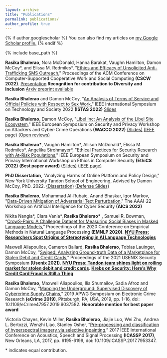 ```yaml
---
layout: archive
title: "Publications"
permalink: publications/
author_profile: true
---
```


{% if author.googlescholar %}
  You can also find my articles on <u><a href="{{author.googlescholar}}">my Google Scholar profile</a>.</u>
{% endif %}

{% include base_path %}

**Rasika Bhalerao**, Nora McDonald, Hanna Barakat, Vaughn Hamilton, Damon McCoy\*, and Elissa M. Redmiles\*,
"[Ethics and Efficacy of Unsolicited Anti-Trafficking SMS Outreach](https://dl.acm.org/doi/abs/10.1145/3555083)," Proceedings of the ACM Conference on
Computer-Supported Cooperative Work and Social Computing **(CSCW 2022)**. [Presentation](https://www.youtube.com/watch?v=vYbHjA8LgWc) **Recognition for contribution to Diversity and Inclusion** [Arxiv preprint available](https://arxiv.org/abs/2202.09527)

**Rasika Bhalerao** and Damon McCoy,
"[An Analysis of Terms of Service and Official Policies with Respect to Sex Work](https://drive.google.com/file/d/1JV_0ALmFSrrhISKcWs3LivvcG_ADiYnR/view?usp=sharing)," IEEE International Symposium on Technology and Society 2022 **(ISTAS 2022)** [Slides](https://drive.google.com/file/d/1sx2Lo0d7v_ovXqtpIShW7QJP70uqTAM4/view?usp=sharing)

**Rasika Bhalerao**, Damon McCoy, "[Libel Inc: An Analysis of the Libel Site Ecosystem](https://drive.google.com/file/d/1aYwyTyfUsRlp3vVyB-RAkb-fzexexIk5/view?usp=sharing)," IEEE European Symposium on Security and Privacy Workshop on Attackers and Cyber-Crime Operations **(WACCO 2022)** [(Slides)](https://docs.google.com/presentation/d/1n5Fcw9ISfgFlQDkyCCx4ljL7QIPYLIIC7G7CX6FpZuE/edit?usp=drivesdk) [(IEEE page)](https://www.computer.org/csdl/proceedings-article/euros&pw/2022/956000a129/1EygzEFr8L6) [(Open reviews)](https://github.com/wacco-workshop/WACCO/blob/main/WACCO-2022/%5B6352%5D%20Libel%20Inc_%20An%20Analysis%20of%20the%20Libel%20Site%20Ecosystem_.pdf)

<b>Rasika Bhalerao\*</b>, Vaughn Hamilton\*, Allison McDonald\*, Elissa M. Redmiles\*, Angelika Strohmayer\*, "[Ethical Practices for Security Research with At-Risk Populations](https://elissaredmiles.com/research/ethics_2022.pdf)," IEEE European Symposium on Security and Privacy International Workshop on Ethics in Computer Security **(EthiCS 2022)** **(Best paper award)** [(Slides)](https://docs.google.com/presentation/d/10hddEUQEcMnr824fuoNDQtMKbf-rf0Bll2PJpayDH7o/edit?usp=drivesdk) [(IEEE page)](https://www.computer.org/csdl/proceedings-article/euros&pw/2022/956000a546/1EygClQT9D2)

**PhD Dissertation**, "Analyzing Harms of Online Platform and Policy Design," New York University Tandon School of Engineering, Advised by Damon McCoy, PhD. 2022. [(Dissertation)](https://www.proquest.com/docview/2670010306/2F77700E19FF4509PQ/2) [(Defense Slides)](https://drive.google.com/file/d/1_l8-v1fDbGzs7p_nfRS-3rH4gwv1EGs2/view?usp=sharing)

**Rasika Bhalerao**, Mohammad Al-Rubaie, Anand Bhaskar, Igor Markov, "[Data-Driven Mitigation of
Adversarial Text Perturbation](https://arxiv.org/abs/2202.09483)," The AAAI-22 Workshop on Artificial Intelligence for Cyber Security **(AICS
2022)**

Nikita Nangia\*, Clara Vania\*, <b>Rasika Bhalerao\*</b>
, Samuel R. Bowman, “[CrowS-Pairs: A Challenge Dataset for Measuring Social Biases in Masked Language Models](https://www.aclweb.org/anthology/2020.emnlp-main.154),” Proceedings of the 2020 Conference on Empirical Methods in Natural Language Processing **(EMNLP 2020)**. **[NYU Press: Researchers Spot Origins of Stereotyping in AI Language Technologies](https://www.nyu.edu/about/news-publications/news/2020/october/researchers-spot-origins-of-stereotyping-in-ai-language-technolo.html)**

Maxwell Aliapoulios, Cameron Ballard, **Rasika Bhalerao**, Tobias Lauinger, Damon McCoy, "[Swiped: Analyzing Ground-truth Data of a Marketplace for Stolen Debit and Credit Cards](https://www.usenix.org/conference/usenixsecurity21/presentation/aliapoulios)," Proceedings of the 2021 USENIX Security Symposium **(Usenix 2021)**. **[NYU Press: Tandon team shines light on roiling market for stolen debit and credit cards](https://engineering.nyu.edu/news/tandon-team-shines-light-roiling-market-stolen-debit-and-credit-cards)**. **[Krebs on Security: Here’s Why Credit Card Fraud is Still a Thing](https://krebsonsecurity.com/2020/07/heres-why-credit-card-fraud-is-still-a-thing/)**

**Rasika Bhalerao**, Maxwell Aliapoulios, Ilia Shumailov, Sadia Afroz and Damon McCoy, “[Mapping the Underground: Supervised Discovery of Cybercrime Supply Chains](http://damonmccoy.com/papers/ecrime2019.pdf),” 2019 APWG Symposium on Electronic Crime Research **(eCrime 2019)**, Pittsburgh, PA, USA, 2019, pp. 1-16, doi: 10.1109/eCrime47957.2019.9037582. **Honorable mention for best paper award**

Victoria Chayes, Kevin Miller, **Rasika Bhalerao**, Jiajie Luo, Wei Zhu, Andrea L. Bertozzi, Wenzhi Liao, Stanley Osher, “[Pre-processing and classification of hyperspectral imagery via selective inpainting](https://www.math.ucla.edu/~bertozzi/papers/ICASSP2017-final.pdf),” 2017 IEEE International Conference on Acoustics, Speech and Signal Processing **(ICASSP 2017)**, New Orleans, LA, 2017, pp. 6195-6199, doi: 10.1109/ICASSP.2017.7953347.

\* indicates equal contribution.
